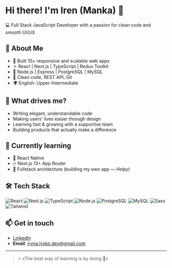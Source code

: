 # Hi there! I'm Iren (Manka) 👋

💻 Full Stack JavaScript Developer with a passion for clean code and smooth UI/UX

## 🚀 About Me
- 🔧 Built 10+ responsive and scalable web apps  
- ⚛️ React | Next.js | TypeScript | Redux Toolkit  
- 🐳 Node.js | Express | PostgreSQL | MySQL  
- 🧼 Clean code, REST API, Git  
- 🌍 English: Upper-Intermediate

## 🎯 What drives me?
- Writing elegant, understandable code  
- Making users’ lives easier through design  
- Learning fast & growing with a supportive team  
- Building products that actually make a difference

## 🌱 Currently learning
- 🧠 React Native  
- 🔥 Next.js 13+ App Router  
- 🧩 Fullstack architecture (building my own app — *Helpy*)

## 🛠️ Tech Stack

![React](https://img.shields.io/badge/-React-61DAFB?logo=react&logoColor=white&style=flat-square)
![Next.js](https://img.shields.io/badge/-Next.js-000000?logo=next.js&logoColor=white&style=flat-square)
![TypeScript](https://img.shields.io/badge/-TypeScript-3178C6?logo=typescript&logoColor=white&style=flat-square)
![Node.js](https://img.shields.io/badge/-Node.js-339933?logo=node.js&logoColor=white&style=flat-square)
![PostgreSQL](https://img.shields.io/badge/-PostgreSQL-4169E1?logo=postgresql&logoColor=white&style=flat-square)
![MySQL](https://img.shields.io/badge/-MySQL-4479A1?logo=mysql&logoColor=white&style=flat-square)
![Sass](https://img.shields.io/badge/-Sass-CC6699?logo=sass&logoColor=white&style=flat-square)
![Tailwind](https://img.shields.io/badge/-Tailwind-06B6D4?logo=tailwindcss&logoColor=white&style=flat-square)

## 📫 Get in touch
- [LinkedIn](https://www.linkedin.com/in/iryna-lysko-a539b8256/)
- **Email**: iryna.lysko.dev@gmail.com

---

> ⚡ «The best way of learning is by doing 💙»
